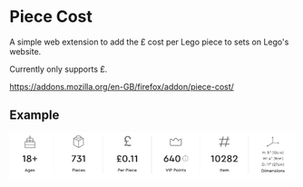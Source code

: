 # Piece Cost

A simple web extension to add the £ cost per Lego piece to sets on Lego's website.

Currently only supports £.

https://addons.mozilla.org/en-GB/firefox/addon/piece-cost/

## Example

![demo image](./demo.png)
